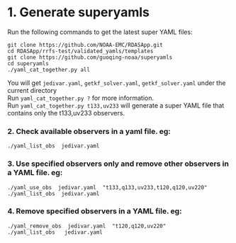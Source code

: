# 1. Generate superyamls
Run the following commands to get the latest super YAML files:
```
git clone https://github.com/NOAA-EMC/RDASApp.git
cd RDASApp/rrfs-test/validated_yamls/templates
git clone https://github.com/guoqing-noaa/superyamls
cd superyamls
./yaml_cat_together.py all
```
You will get `jedivar.yaml`, `getkf_solver.yaml`, `getkf_solver.yaml` under the current directory    
Run `yaml_cat_together.py ?` for more information.    
Run `yaml_cat_together.py t133,uv233` will generate a super YAML file that contains only the t133,uv233 observers.

### 2. Check available observers in a yaml file. eg:
```
./yaml_list_obs  jedivar.yaml
```

### 3. Use specified observers only and remove other observers in a YAML file. eg:
```
./yaml_use_obs  jedivar.yaml  "t133,q133,uv233,t120,q120,uv220"
./yaml_list_obs  jedivar.yaml
```

### 4. Remove specified observers in a YAML file. eg:
```
./yaml_remove_obs  jedivar.yaml  "t120,q120,uv220"
./yaml_list_obs   jedivar.yaml
```
